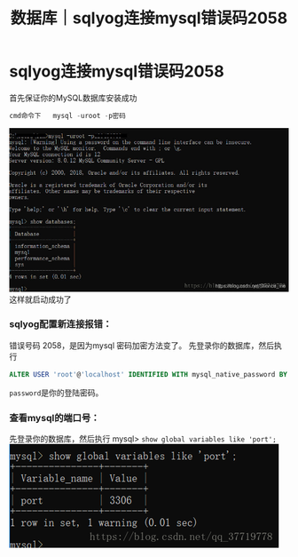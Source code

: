 ﻿---
layout: post
title: 数据库｜sqlyog连接mysql错误码2058
categories: [数据库]
description: sqlyog连接mysql错误码2058
keywords: 数据库
mermaid: false
sequence: false
flow: false
mathjax: false
mindmap: false
mindmap2: false
---

# sqlyog连接mysql错误码2058

首先保证你的MySQL数据库安装成功

```sql
cmd命令下   mysql -uroot -p密码
```

![Alt Text](/images/posts/20210129212408170.png)
这样就启动成功了

### sqlyog配置新连接报错：
错误号码 2058，是因为mysql 密码加密方法变了。
先登录你的数据库，然后执行 
```sql
ALTER USER 'root'@'localhost' IDENTIFIED WITH mysql_native_password BY 'password';
```
`password`是你的登陆密码。

### 查看mysql的端口号：
先登录你的数据库，然后执行   mysql> `show global variables like 'port';`
![Alt Text](/images/posts/20210129212549522.png)

